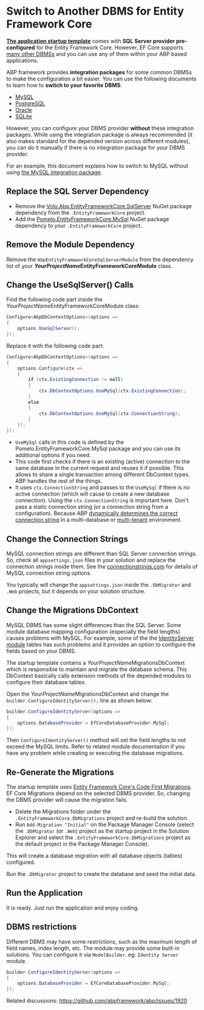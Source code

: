 ﻿# Switch to Another DBMS for Entity Framework Core

**[The application startup template](Startup-Templates/Application.md)** comes with **SQL Server provider pre-configured** for the Entity Framework Core. However, EF Core supports [many other DBMSs](https://docs.microsoft.com/en-us/ef/core/providers/) and you can use any of them within your ABP based applications.

ABP framework provides **integration packages** for some common DBMSs to make the configuration a bit easier. You can use the following documents to learn how to **switch to your favorite DBMS**:

* [MySQL](Entity-Framework-Core-MySQL.md)
* [PostgreSQL](Entity-Framework-Core-PostgreSQL.md)
* [Oracle](Entity-Framework-Core-Oracle.md)
* [SQLite](Entity-Framework-Core-SQLite.md)

However, you can configure your DBMS provider **without** these integration packages. While using the integration package is always recommended (it also makes standard for the depended version across different modules), you can do it manually if there is no integration package for your DBMS provider.

For an example, this document explains how to switch to MySQL without using [the MySQL integration package](Entity-Framework-Core-MySQL.md).

## Replace the SQL Server Dependency

* Remove the [Volo.Abp.EntityFrameworkCore.SqlServer](https://www.nuget.org/packages/Volo.Abp.EntityFrameworkCore.SqlServer) NuGet package dependency from the `.EntityFrameworkCore` project.
* Add the [Pomelo.EntityFrameworkCore.MySql](https://www.nuget.org/packages/Pomelo.EntityFrameworkCore.MySql/) NuGet package dependency to your `.EntityFrameworkCore` project.

## Remove the Module Dependency 

Remove the `AbpEntityFrameworkCoreSqlServerModule` from the dependency list of your ***YourProjectName*EntityFrameworkCoreModule** class.

## Change the UseSqlServer() Calls

Find the following code part inside the *YourProjectName*EntityFrameworkCoreModule class:

````csharp
Configure<AbpDbContextOptions>(options =>
{
    options.UseSqlServer();
});
````

Replace it with the following code part:

````csharp
Configure<AbpDbContextOptions>(options =>
{
    options.Configure(ctx =>
    {
        if (ctx.ExistingConnection != null)
        {
            ctx.DbContextOptions.UseMySql(ctx.ExistingConnection);
        }
        else
        {
            ctx.DbContextOptions.UseMySql(ctx.ConnectionString);
        }
    });
});
````

* `UseMySql` calls in this code is defined by the Pomelo.EntityFrameworkCore.MySql package and you can use its additional options if you need.
* This code first checks if there is an existing (active) connection to the same database in the current request and reuses it if possible. This allows to share a single transaction among different DbContext types. ABP handles the rest of the things.
* It uses `ctx.ConnectionString` and passes to the `UseMySql` if there is no active connection (which will cause to create a new database connection). Using the `ctx.ConnectionString` is important here. Don't pass a static connection string (or a connection string from a configuration). Because ABP [dynamically determines the correct connection string](Connection-Strings.md) in a multi-database or [multi-tenant](Multi-Tenancy.md) environment.

## Change the Connection Strings

MySQL connection strings are different than SQL Server connection strings. So, check all `appsettings.json` files in your solution and replace the connection strings inside them. See the [connectionstrings.com]( https://www.connectionstrings.com/mysql/ ) for details of MySQL connection string options.

You typically will change the `appsettings.json` inside the `.DbMigrator` and `.Web` projects, but it depends on your solution structure.

## Change the Migrations DbContext

MySQL DBMS has some slight differences than the SQL Server. Some module database mapping configuration (especially the field lengths) causes problems with MySQL. For example, some of the the [IdentityServer module](Modules/IdentityServer.md) tables has such problems and it provides an option to configure the fields based on your DBMS.

The startup template contains a *YourProjectName*MigrationsDbContext which is responsible to maintain and migrate the database schema. This DbContext basically calls extension methods of the depended modules to configure their database tables.

Open the *YourProjectName*MigrationsDbContext and change the `builder.ConfigureIdentityServer();` line as shown below:

````csharp
builder.ConfigureIdentityServer(options =>
{
    options.DatabaseProvider = EfCoreDatabaseProvider.MySql;
});
````

Then `ConfigureIdentityServer()` method will set the field lengths to not exceed the MySQL limits. Refer to related module documentation if you have any problem while creating or executing the database migrations.

## Re-Generate the Migrations

The startup template uses [Entity Framework Core's Code First Migrations](https://docs.microsoft.com/en-us/ef/core/managing-schemas/migrations/). EF Core Migrations depend on the selected DBMS provider. So, changing the DBMS provider will cause the migration fails.

* Delete the Migrations folder under the `.EntityFrameworkCore.DbMigrations` project and re-build the solution.
* Run `Add-Migration "Initial"` on the Package Manager Console (select the `.DbMigrator`  (or `.Web`) project as the startup project in the Solution Explorer and select the `.EntityFrameworkCore.DbMigrations` project as the default project in the Package Manager Console).

This will create a database migration with all database objects (tables) configured.

Run the `.DbMigrator` project to create the database and seed the initial data.

## Run the Application

It is ready. Just run the application and enjoy coding.

## DBMS restrictions

Different DBMS may have some restrictions, such as the maximum length of field names, index length, etc.
The module may provide some built-in solutions. You can configure it via `ModelBuilder`. eg: `Identity Server` module.

```csharp
builder.ConfigureIdentityServer(options =>
{
    options.DatabaseProvider = EfCoreDatabaseProvider.MySql;
});
```

Related discussions: https://github.com/abpframework/abp/issues/1920